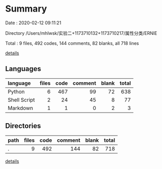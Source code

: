 # Summary

Date : 2020-02-12 09:11:21

Directory /Users/mhlwsk/实验二+1173710132+1173710217/属性分类/ERNIE

Total : 9 files,  492 codes, 144 comments, 82 blanks, all 718 lines

[details](details.md)

## Languages
| language | files | code | comment | blank | total |
| :--- | ---: | ---: | ---: | ---: | ---: |
| Python | 6 | 467 | 99 | 72 | 638 |
| Shell Script | 2 | 24 | 45 | 8 | 77 |
| Markdown | 1 | 1 | 0 | 2 | 3 |

## Directories
| path | files | code | comment | blank | total |
| :--- | ---: | ---: | ---: | ---: | ---: |
| . | 9 | 492 | 144 | 82 | 718 |

[details](details.md)